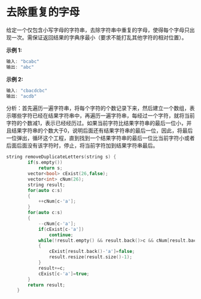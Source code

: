 # 去除重复的字母

给定一个仅包含小写字母的字符串，去除字符串中重复的字母，使得每个字母只出现一次。需保证返回结果的字典序最小（要求不能打乱其他字符的相对位置）。

**示例 1:**

```c++
输入: "bcabc"
输出: "abc"
```

**示例 2:**

```c++
输入: "cbacdcbc"
输出: "acdb"
```

分析：首先遍历一遍字符串，将每个字符的个数记录下来，然后建立一个数组，表示哪些字符已经在结果字符串中，再遍历一遍字符串，每经过一个字符，就将当前字符的个数减1，表示已经经历过。如果当前字符比结果字符串的最后一位小，并且结果字符串的个数大于0，说明后面还有结果字符串的最后一位，因此，将最后一位弹出，循环这个工程，直到找到一个结果字符串的最后一位比当前字符小或者后面后面没有该字符时，停止，将当前字符加到结果字符串最后。

~~~c++
string removeDuplicateLetters(string s) {
        if(s.empty())
            return s;
        vector<bool> cExist(26,false);
        vector<int> cNum(26);
        string result;
        for(auto c:s)
        {
            ++cNum[c-'a'];
        }
        for(auto c:s)
        {
            --cNum[c-'a'];
            if(cExist[c-'a'])
                continue;            
            while(!result.empty() && result.back()>c && cNum[result.back()-'a']!=0)
            {
                cExist[result.back()-'a']=false;
                result.resize(result.size()-1);                
            }
            result+=c;
            cExist[c-'a']=true;
        }
        return result;
    }
~~~

